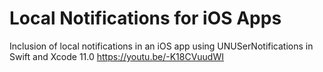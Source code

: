 # Local Notifications for iOS Apps
Inclusion of local notifications in an iOS app using UNUSerNotifications in Swift and Xcode 11.0
https://youtu.be/-K18CVuudWI
